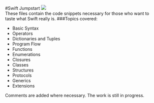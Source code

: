 #Swift Jumpstart
<img src = "http://rack.1.mshcdn.com/media/ZgkyMDE0LzA3LzEyLzJhL3N3aWZ0bG9nb2hlLjU3NzBhLmpwZwpwCXRodW1iCTk1MHg1MzQjCmUJanBn/99456315/0f8/swift-logo-hero.jpg" />
<br>
These files contain the code snippets necessary for those who want to taste what Swift really is.
###Topics covered:
* Basic Syntax
* Operators
* Dictionaries and Tuples
* Program Flow
* Functions
* Enumerations
* Closures
* Classes
* Structures
* Protocols
* Generics
* Extensions

Comments are added where necessary. The work is still in progress.
